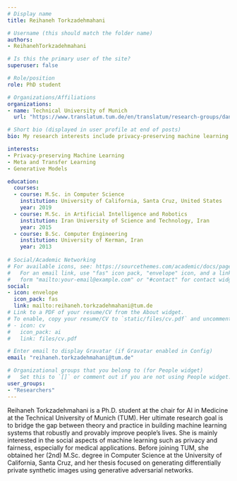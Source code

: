 ```yaml
---
# Display name
title: Reihaneh Torkzadehmahani

# Username (this should match the folder name)
authors:
- ReihanehTorkzadehmahani

# Is this the primary user of the site?
superuser: false

# Role/position
role: PhD student

# Organizations/Affiliations
organizations:
- name: Technical University of Munich
  url: "https://www.translatum.tum.de/en/translatum/research-groups/daniel-rueckert-ai-in-healthcare-and-medicine/"

# Short bio (displayed in user profile at end of posts)
bio: My research interests include privacy-preserving machine learning as well as general machine learning

interests:
- Privacy-preserving Machine Learning
- Meta and Transfer Learning
- Generative Models

education:
  courses:
  - course: M.Sc. in Computer Science
    institution: University of California, Santa Cruz, United States
    year: 2019
  - course: M.Sc. in Artificial Intelligence and Robotics 
    institution: Iran University of Science and Technology, Iran
    year: 2015
  - course: B.Sc. Computer Engineering
    institution: University of Kerman, Iran
    year: 2013
  
# Social/Academic Networking
# For available icons, see: https://sourcethemes.com/academic/docs/page-builder/#icons
#   For an email link, use "fas" icon pack, "envelope" icon, and a link in the
#   form "mailto:your-email@example.com" or "#contact" for contact widget.
social:
- icon: envelope
  icon_pack: fas
  link: mailto:reihaneh.torkzadehmahani@tum.de
# Link to a PDF of your resume/CV from the About widget.
# To enable, copy your resume/CV to `static/files/cv.pdf` and uncomment the lines below.
# - icon: cv
#   icon_pack: ai
#   link: files/cv.pdf

# Enter email to display Gravatar (if Gravatar enabled in Config)
email: "reihaneh.torkzadehmahani@tum.de"

# Organizational groups that you belong to (for People widget)
#   Set this to `[]` or comment out if you are not using People widget.
user_groups:
- "Researchers"
---
```


Reihaneh Torkzadehmahani is a Ph.D. student at the chair for AI in Medicine at the Technical University of Munich (TUM). Her ultimate research goal is to bridge the gap between theory and practice in building machine learning systems that robustly and provably improve people’s lives. She is mainly interested in the social aspects of machine learning such as privacy and fairness, especially for medical applications. Before joining TUM, she obtained her (2nd) M.Sc. degree in Computer Science at the University of California, Santa Cruz, and her thesis focused on generating differentially private synthetic images using generative adversarial networks.
